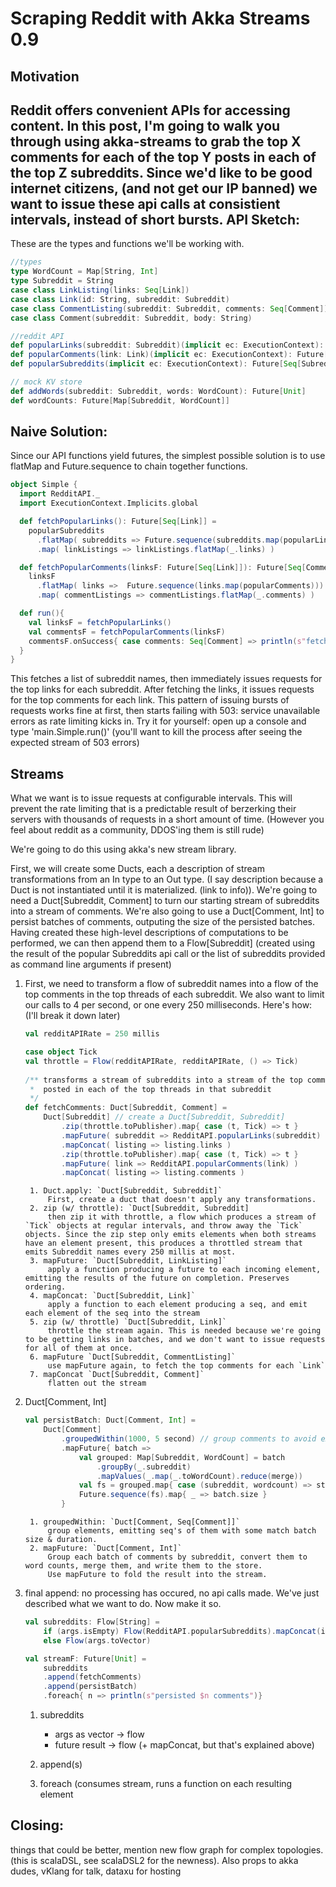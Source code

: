 Scraping Reddit with Akka Streams 0.9
=====================================

Motivation
----------
Reddit offers convenient APIs for accessing content. In this post, I'm going to walk you through using akka-streams to grab the top X comments for each of the top Y posts in each of the top Z subreddits. Since we'd like to be good internet citizens, (and not get our IP banned) we want to issue these api calls at consistient intervals, instead of short bursts. 
API Sketch:
-----------

These are the types and functions we'll be working with.

```scala
//types
type WordCount = Map[String, Int] 
type Subreddit = String  
case class LinkListing(links: Seq[Link])
case class Link(id: String, subreddit: Subreddit)
case class CommentListing(subreddit: Subreddit, comments: Seq[Comment])
case class Comment(subreddit: Subreddit, body: String)

//reddit API
def popularLinks(subreddit: Subreddit)(implicit ec: ExecutionContext): Future[LinkListing]
def popularComments(link: Link)(implicit ec: ExecutionContext): Future[CommentListing]
def popularSubreddits(implicit ec: ExecutionContext): Future[Seq[Subreddit]]

// mock KV store
def addWords(subreddit: Subreddit, words: WordCount): Future[Unit]
def wordCounts: Future[Map[Subreddit, WordCount]]
```

Naive Solution:
--------------

Since our API functions yield futures, the simplest possible solution is to use flatMap and Future.sequence to chain together functions.

```scala
object Simple {
  import RedditAPI._
  import ExecutionContext.Implicits.global

  def fetchPopularLinks(): Future[Seq[Link]] = 
    popularSubreddits
      .flatMap( subreddits => Future.sequence(subreddits.map(popularLinks)) )
      .map( linkListings => linkListings.flatMap(_.links) )

  def fetchPopularComments(linksF: Future[Seq[Link]]): Future[Seq[Comment]] = 
    linksF
      .flatMap( links =>  Future.sequence(links.map(popularComments)))
      .map( commentListings => commentListings.flatMap(_.comments) )

  def run(){
    val linksF = fetchPopularLinks()
    val commentsF = fetchPopularComments(linksF)
    commentsF.onSuccess{ case comments: Seq[Comment] => println(s"fetched ${comments.length} comments") }
  }
}
```

This fetches a list of subreddit names, then immediately issues requests for the top links for each subreddit. After fetching the links, it issues requests for the top comments for each link. This pattern of issuing bursts of requests works fine at first, then starts failing with 503: service unavailable errors as rate limiting kicks in. Try it for yourself: open up a console and type 'main.Simple.run()' (you'll want to kill the process after seeing the expected stream of 503 errors)


Streams
-------

What we want is to issue requests at configurable intervals. This will prevent the rate limiting that is a predictable result of berzerking their servers with thousands of requests in a short amount of time. (However you feel about reddit as a community, DDOS'ing them is still rude)

We're going to do this using akka's new stream library. 

First, we will create some Ducts, each a description of stream transformations from an In type to an Out type. (I say description because a Duct is not instantiated until it is materialized. (link to info)). We're going to need a Duct[Subreddit, Comment] to turn our starting stream of subreddits into a stream of comments. We're also going to use a Duct[Comment, Int] to persist batches of comments, outputing the size of the persisted batches. Having created these high-level descriptions of computations to be performed, we can then append them to a Flow\[Subreddit\] \(created using the result of the popular Subreddits api call or the list of subreddits provided as command line arguments if present\)


1. First, we need to transform a flow of subreddit names into a flow of the top comments in the top threads of each subreddit. We also want to limit our calls to 4 per second, or one every 250 milliseconds. Here's how: (I'll break it down later)

    ```scala
    val redditAPIRate = 250 millis
    
    case object Tick
    val throttle = Flow(redditAPIRate, redditAPIRate, () => Tick)
        
    /** transforms a stream of subreddits into a stream of the top comments
     *  posted in each of the top threads in that subreddit
     */
    def fetchComments: Duct[Subreddit, Comment] = 
        Duct[Subreddit] // create a Duct[Subreddit, Subreddit]
            .zip(throttle.toPublisher).map{ case (t, Tick) => t }
            .mapFuture( subreddit => RedditAPI.popularLinks(subreddit) )
            .mapConcat( listing => listing.links )
            .zip(throttle.toPublisher).map{ case (t, Tick) => t }
            .mapFuture( link => RedditAPI.popularComments(link) )
            .mapConcat( listing => listing.comments )
    ```
        1. Duct.apply: `Duct[Subreddit, Subreddit]`
            First, create a duct that doesn't apply any transformations.
        2. zip (w/ throttle): `Duct[Subreddit, Subreddit]
            then zip it with throttle, a flow which produces a stream of `Tick` objects at regular intervals, and throw away the `Tick` objects. Since the zip step only emits elements when both streams have an element present, this produces a throttled stream that emits Subreddit names every 250 millis at most.
        3. mapFuture: `Duct[Subreddit, LinkListing]`
            apply a function producing a future to each incoming element, emitting the results of the future on completion. Preserves ordering.
        4. mapConcat: `Duct[Subreddit, Link]`
            apply a function to each element producing a seq, and emit each element of the seq into the stream
        5. zip (w/ throttle) `Duct[Subreddit, Link]`
            throttle the stream again. This is needed because we're going to be getting links in batches, and we don't want to issue requests for all of them at once.
        6. mapFuture `Duct[Subreddit, CommentListing]`
            use mapFuture again, to fetch the top comments for each `Link`
        7. mapConcat `Duct[Subreddit, Comment]`
            flatten out the stream

7. Duct[Comment, Int]


    ```scala
    val persistBatch: Duct[Comment, Int] = 
        Duct[Comment]
            .groupedWithin(1000, 5 second) // group comments to avoid excessive IO
            .mapFuture{ batch => 
                val grouped: Map[Subreddit, WordCount] = batch
                    .groupBy(_.subreddit)
                    .mapValues(_.map(_.toWordCount).reduce(merge))
                val fs = grouped.map{ case (subreddit, wordcount) => store.addWords(subreddit, wordcount) }
                Future.sequence(fs).map{ _ => batch.size }
            }
    ```
        1. groupedWithin: `Duct[Comment, Seq[Comment]]`
            group elements, emitting seq's of them with some match batch size & duration.
        2. mapFuture: `Duct[Comment, Int]`
            Group each batch of comments by subreddit, convert them to word counts, merge them, and write them to the store.
            Use mapFuture to fold the result into the stream.

3. final append: no processing has occured, no api calls made. We've just described what we want to do. Now make it so.

    ```scala
    val subreddits: Flow[String] = 
        if (args.isEmpty) Flow(RedditAPI.popularSubreddits).mapConcat(identity)
        else Flow(args.toVector)

    val streamF: Future[Unit] = 
        subreddits
        .append(fetchComments)
        .append(persistBatch)
        .foreach{ n => println(s"persisted $n comments")}
    ```
    
    1. subreddits
        + args as vector -> flow
        + future result -> flow (+ mapConcat, but that's explained above)

    2. append(s)

    3. foreach (consumes stream, runs a function on each resulting element

Closing: 
--------
things that could be better, mention new flow graph for complex topologies. (this is scalaDSL, see scalaDSL2 for the newness). Also props to akka dudes, vKlang for talk, dataxu for hosting
